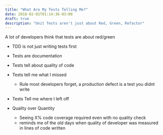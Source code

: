 ```yaml
---
title: "What Are My Tests Telling Me?"
date: 2018-02-01T01:14:36-03:00
draft: true
description: "Unit Tests aren't just about Red, Green, Refactor"
---
```


A lot of developers think that tests are about red/green
   * TDD is not just writing tests first

* Tests are documentation
* Tests tell about quality of code
* Tests tell me what I missed
    * Rule most developers forget, a production defect is a test you didnt write
* Tests Tell me where I left off

* Quality over Quantity
    * Seeing X% code coverage required even with no quality check
    * reminds me of the old days when quality of developer was measured in lines of code written